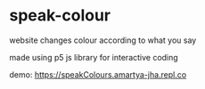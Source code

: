 # speak-colour
website changes colour according to what you say

made using p5 js library for interactive coding

demo: https://speakColours.amartya-jha.repl.co
